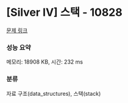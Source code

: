 # [Silver IV] 스택 - 10828 

[문제 링크](https://www.acmicpc.net/problem/10828) 

### 성능 요약

메모리: 18908 KB, 시간: 232 ms

### 분류

자료 구조(data_structures), 스택(stack)

